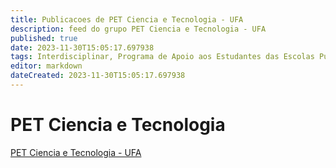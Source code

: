 ```yaml
---
title: Publicacoes de PET Ciencia e Tecnologia - UFA 
description: feed do grupo PET Ciencia e Tecnologia - UFA
published: true
date: 2023-11-30T15:05:17.697938
tags: Interdisciplinar, Programa de Apoio aos Estudantes das Escolas Publicas do Estado
editor: markdown
dateCreated: 2023-11-30T15:05:17.697938
---
```


# PET Ciencia e Tecnologia
[PET Ciencia e Tecnologia - UFA](/grupo/12PETCienciaeTecnologiaUFA)